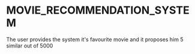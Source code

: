 # MOVIE_RECOMMENDATION_SYSTEM
 The user provides the system it's favourite movie and it proposes him 5 similar out of 5000
